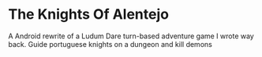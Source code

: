 # The Knights Of Alentejo

A Android rewrite of a Ludum Dare turn-based adventure game I wrote way back. Guide portuguese knights on a dungeon and kill demons
